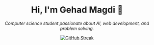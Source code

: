 <h1 align="center">Hi, I'm Gehad Magdi 👋</h1>

<p align="center"><em>Computer science student passionate about AI, web development, and problem solving.</em></p>

<p align="center">
  <a href="https://git.io/streak-stats">
    <img src="https://streak-stats.demolab.com?user=Gehad-Magdi9&theme=tokyonight" alt="GitHub Streak" />
  </a>
</p>
